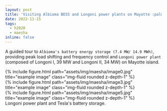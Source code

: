 ```yaml
---
layout: post
title: 'Visiting Albioma BESS and Longoni power plants on Mayotte :palm_tree:'
date: 2022-11-15
tags:
  - h2020
  - maesha
inline: false
---
```


A guided tour to `Albioma's battery energy storage (7.4 MW/ 14.9 MWh)`, providing peak load shifting and frequency control and `Longoni power plant` (composed of Longoni I, 39 MW
and Longoni II, 34 MW) on Mayotte island.

<div class="row">
    <div class="col-sm mt-3 mt-md-0">
        {% include figure.html path="assets/img/maesha/image0.jpg" title="example image" class="img-fluid rounded z-depth-1" %}
    </div>
    <div class="col-sm mt-3 mt-md-0">
        {% include figure.html path="assets/img/maesha/image3.jpg" title="example image" class="img-fluid rounded z-depth-1" %}
    </div>
    <div class="col-sm mt-3 mt-md-0">
        {% include figure.html path="assets/img/maesha/image5.jpg" title="example image" class="img-fluid rounded z-depth-1" %}
    </div>
</div>
<div class="caption">
    Longoni power plant and Tesla's battery storage.
</div>